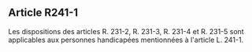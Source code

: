 ## Article R241-1

Les dispositions des articles R. 231-2, R. 231-3, R. 231-4 et R. 231-5 sont applicables aux personnes
handicapées mentionnées à l'article L. 241-1.

